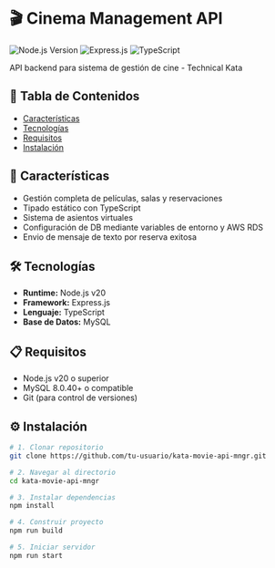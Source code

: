 # 🎬 Cinema Management API

![Node.js Version](https://img.shields.io/badge/Node.js-20.x-green)
![Express.js](https://img.shields.io/badge/Express.js-4.x-lightgrey)
![TypeScript](https://img.shields.io/badge/TypeScript-5.x-blue)


API backend para sistema de gestión de cine - Technical Kata

## 📌 Tabla de Contenidos

- [Características](#-características)
- [Tecnologías](#-tecnologías)
- [Requisitos](#-requisitos)
- [Instalación](#-instalación)

## 🌟 Características

- Gestión completa de películas, salas y reservaciones
- Tipado estático con TypeScript
- Sistema de asientos virtuales
- Configuración de DB mediante variables de entorno y AWS RDS
- Envio de mensaje de texto por reserva exitosa

## 🛠 Tecnologías

- **Runtime:** Node.js v20
- **Framework:** Express.js
- **Lenguaje:** TypeScript
- **Base de Datos:** MySQL

## 📋 Requisitos

- Node.js v20 o superior
- MySQL 8.0.40+ o compatible
- Git (para control de versiones)

## ⚙️ Instalación

```bash
# 1. Clonar repositorio
git clone https://github.com/tu-usuario/kata-movie-api-mngr.git

# 2. Navegar al directorio
cd kata-movie-api-mngr

# 3. Instalar dependencias
npm install

# 4. Construir proyecto
npm run build

# 5. Iniciar servidor
npm run start